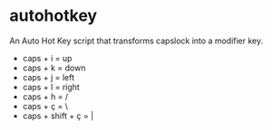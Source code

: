 # autohotkey

An Auto Hot Key script that transforms capslock into a modifier key.
- caps + i = up
- caps + k = down
- caps + j = left
- caps + l = right
- caps + h = /
- caps + ç = \
- caps + shift + ç = |
